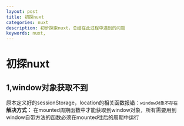 ```yaml
---
layout: post
title: 初探nuxt
categories: nuxt
description: 初步探索nuxt，总结在此过程中遇到的问题
keywords: nuxt, 
---
```


初探nuxt
=====

1,window对象获取不到
-----
原本定义好的sessionStorage，location的相关函数报错：`window对象不存在`   
**解决方式：** 在mounted周期函数中才能获取到window对象，所有需要用到window自带方法的函数必须在mounted往后的周期中运行

